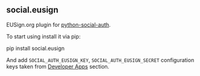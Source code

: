 ## social.eusign

EUSign.org plugin for [python-social-auth](https://github.com/omab/python-social-auth).

To start using install it via pip:

  pip install social.eusign
  
And add `SOCIAL_AUTH_EUSIGN_KEY`, `SOCIAL_AUTH_EUSIGN_SECRET` configuration keys taken from [Developer Apps](https://eusign.org/apps/list) section.

